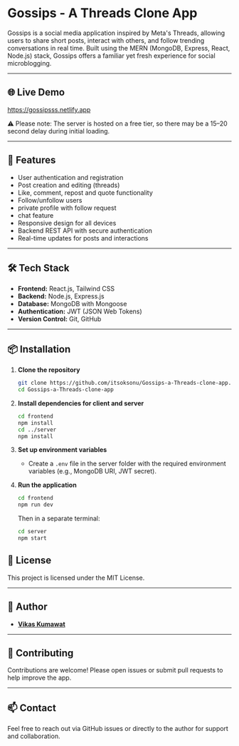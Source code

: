 
# Gossips - A Threads Clone App

Gossips is a social media application inspired by Meta's Threads, allowing users to share short posts, interact with others, and follow trending conversations in real time. Built using the MERN (MongoDB, Express, React, Node.js) stack, Gossips offers a familiar yet fresh experience for social microblogging.

---

## 🌐 Live Demo

https://gossipsss.netlify.app

⚠️ Please note: The server is hosted on a free tier, so there may be a 15–20 second delay during initial loading.

---

## 🚀 Features

- User authentication and registration
- Post creation and editing (threads)
- Like, comment, repost and quote functionality
- Follow/unfollow users
- private profile with follow request
- chat feature
- Responsive design for all devices
- Backend REST API with secure authentication
- Real-time updates for posts and interactions

---

## 🛠️ Tech Stack

- **Frontend:** React.js, Tailwind CSS
- **Backend:** Node.js, Express.js
- **Database:** MongoDB with Mongoose
- **Authentication:** JWT (JSON Web Tokens)
- **Version Control:** Git, GitHub

---

## 📦 Installation

1. **Clone the repository**
   ```bash
   git clone https://github.com/itsoksonu/Gossips-a-Threads-clone-app.git
   cd Gossips-a-Threads-clone-app

2. **Install dependencies for client and server**
   ```bash
   cd frontend
   npm install
   cd ../server
   npm install
   ```
3. **Set up environment variables**

   * Create a `.env` file in the server folder with the required environment variables (e.g., MongoDB URI, JWT secret).
     
4. **Run the application**

   ```bash
   cd frontend
   npm run dev
   ```

   Then in a separate terminal:

   ```bash
   cd server
   npm start
   ```

## 📄 License

This project is licensed under the MIT License.

---

## 👤 Author

* **[Vikas Kumawat](https://github.com/itsoksonu)**

---

## 🤝 Contributing

Contributions are welcome! Please open issues or submit pull requests to help improve the app.

---

## 📫 Contact

Feel free to reach out via GitHub issues or directly to the author for support and collaboration.
